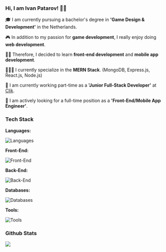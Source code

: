 ### Hi, I am Ivan Patarov! 👋🏻

🎓 I am currently pursuing a bachelor's degree in **'Game Design & Development'** in the Netherlands. 

🎮 In addition to my passion for **game development**, I really enjoy doing **web development**. 

✍🏻 Therefore, I decided to learn **front-end development** and **mobile app development**. 

🧑🏻‍💻 I currently specialize in the **MERN Stack**. (MongoDB, Express.js, React.js, Node.js)

📱 I am currently working part-time as a **'Junior Full-Stack Developer'** at <a href="https://clikplatform.nl/">Clik</a>. 

💼 I am actively looking for a full-time position as a **'Front-End/Mobile App Engineer'**.

### Tech Stack

**Languages:**

![Languages](https://skillicons.dev/icons?i=html,css,sass,js,ts,solidity&perline=3)

**Front-End:**

![Front-End](https://skillicons.dev/icons?i=nextjs,react,redux,tailwind,bootstrap,jquery&perline=3)

**Back-End:**

![Back-End](https://skillicons.dev/icons?i=express,nodejs)

**Databases:**

![Databases](https://skillicons.dev/icons?i=mongodb,mysql)

**Tools:**

![Tools](https://skillicons.dev/icons?i=webpack,babel,vite)




### Github Stats

<a href="#"><img align="center" src="https://github-readme-stats.vercel.app/api/top-langs/?username=iwwan-01&layout=compact&hide_border=true" /></a> 
<!--
**iwwan-01/iwwan-01** is a ✨ _special_ ✨ repository because its `README.md` (this file) appears on your GitHub profile.

Here are some ideas to get you started:

- 🔭 I’m currently working on ...
- 🌱 I’m currently learning ...
- 👯 I’m looking to collaborate on ...
- 🤔 I’m looking for help with ...
- 💬 Ask me about ...
- 📫 How to reach me: ...
- 😄 Pronouns: ...
- ⚡ Fun fact: ...
-->
